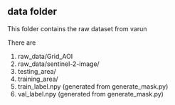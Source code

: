 ## data folder 

This folder contains the raw dataset from varun

There are 
1. raw_data/Grid_AOI
2. raw_data/sentinel-2-image/
3. testing_area/
4. training_area/
5. train_label.npy  (generated from generate_mask.py)
6. val_label.npy    (generated from generate_mask.py)

